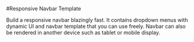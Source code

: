 #Responsive Navbar Template

Build a responsive navbar blazingly fast. It contains dropdown menus with dynamic UI and navbar template that you can use freely. Navbar can also be rendered in another device such as tablet or mobile display.